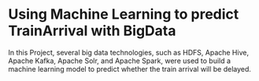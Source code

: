 # Using Machine Learning to predict TrainArrival with BigData
In this Project, several big data technologies, such as HDFS, Apache Hive, Apache Kafka, Apache Solr, and Apache Spark, were used to build a machine learning model to predict whether the train arrival will be delayed.
